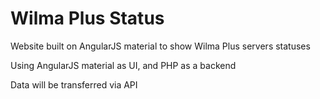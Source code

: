 # Wilma Plus Status
Website built on AngularJS material to show Wilma Plus servers statuses

Using AngularJS material as UI, and PHP as a backend

Data will be transferred via API

